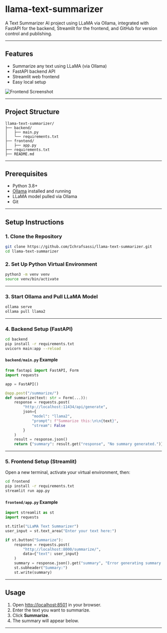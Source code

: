# llama-text-summarizer

A Text Summarizer AI project using LLaMA via Ollama, integrated with FastAPI for the backend, Streamlit for the frontend, and GitHub for version control and publishing.

---

## Features

- Summarize any text using LLaMA (via Ollama)
- FastAPI backend API
- Streamlit web frontend
- Easy local setup

![Frontend Screenshot](images/screenshot.png)

---

## Project Structure

```
llama-text-summarizer/
├── backend/
│   ├── main.py
│   └── requirements.txt
├── frontend/
│   ├── app.py
├── requirements.txt
├── README.md
```

---

## Prerequisites

- Python 3.8+
- [Ollama](https://ollama.com/) installed and running
- LLaMA model pulled via Ollama
- Git

---

## Setup Instructions

### 1. Clone the Repository

```bash
git clone https://github.com/Ichrafsassi/llama-text-summarizer.git
cd llama-text-summarizer
```

### 2. Set Up Python Virtual Environment

```bash
python3 -m venv venv
source venv/bin/activate
```

---

### 3. Start Ollama and Pull LLaMA Model

```bash
ollama serve
ollama pull llama2
```

---

### 4. Backend Setup (FastAPI)

```bash
cd backend
pip install -r requirements.txt
uvicorn main:app --reload
```

#### `backend/main.py` Example

```python
from fastapi import FastAPI, Form
import requests

app = FastAPI()

@app.post("/summarize/")
def summarize(text: str = Form(...)):
    response = requests.post(
        "http://localhost:11434/api/generate",
        json={
            "model": "llama2",
            "prompt": f"Summarize this:\n\n{text}",
            "stream": False
        }
    )
    result = response.json()
    return {"summary": result.get("response", "No summary generated.")}
```

---

### 5. Frontend Setup (Streamlit)

Open a new terminal, activate your virtual environment, then:

```bash
cd frontend
pip install -r requirements.txt
streamlit run app.py
```

#### `frontend/app.py` Example

```python
import streamlit as st
import requests

st.title("LLaMA Text Summarizer")
user_input = st.text_area("Enter your text here:")

if st.button("Summarize"):
    response = requests.post(
        "http://localhost:8000/summarize/",
        data={"text": user_input}
    )
    summary = response.json().get("summary", "Error generating summary.")
    st.subheader("Summary:")
    st.write(summary)
```

---

## Usage

1. Open [http://localhost:8501](http://localhost:8501) in your browser.
2. Enter the text you want to summarize.
3. Click **Summarize**.
4. The summary will appear below.

---


